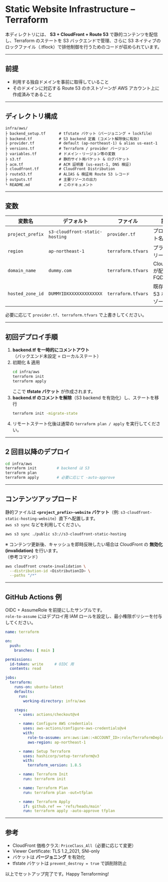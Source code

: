 # Static Website Infrastructure – Terraform

本ディレクトリには、 **S3 + CloudFront + Route 53** で静的コンテンツを配信し、Terraform のステートを S3 バックエンドで管理、さらに S3 ネイティブのロックファイル（.tflock）で排他制御を行うためのコードが収められています。

---

## 前提

- 利用する独自ドメインを事前に取得していること
- そのドメインに対応する Route 53 のホストゾーンが AWS アカウント上に作成済みであること

---

## ディレクトリ構成

```text
infra/aws/
├ backend_setup.tf      # tfstate バケット（バージョニング + lockfile）
├ backend.tf            # S3 backend 定義 (コメント解除後に有効)
├ provider.tf           # default (ap-northeast-1) & alias us-east-1
├ versions.tf           # Terraform / provider バージョン
├ variables.tf          # ドメイン・リージョン等の変数
├ s3.tf                 # 静的サイト用バケット & ログバケット
├ acm.tf                # ACM 証明書 (us-east-1, DNS 検証)
├ cloudfront.tf         # CloudFront Distribution
├ route53.tf            # ALIAS & 検証用 Route 53 レコード
├ outputs.tf            # 主要リソースの出力
└ README.md             # このドキュメント
```

---

## 変数

| 変数名            | デフォルト                       | ファイル            | 説明                           |
| ----------------- | ------------------------------- | ------------------ | ------------------------------ |
| `project_prefix`  | `s3-cloudfront-static-hosting`  | `provider.tf`      | プロジェクト名                 |
| `region`          | `ap-northeast-1`                | `terraform.tfvars` | プライマリリージョン           |
| `domain_name`     | `dummy.com`                     | `terraform.tfvars` | CloudFront が配信する FQDN     |
| `hosted_zone_id`  | `DUMMYIDXXXXXXXXXXXXXX`         | `terraform.tfvars` | 既存 Route 53 ホストゾーン ID  |

必要に応じて `provider.tf`、`terraform.tfvars` で上書きしてください。

---

## 初回デプロイ手順

1. **backend.tf を一時的にコメントアウト**  
   （バックエンド未設定 = ローカルステート）
2. 初期化 & 適用  
   ```bash
   cd infra/aws
   terraform init
   terraform apply
   ```  
   ここで **tfstate バケット** が作成されます。
3. **backend.tf のコメントを解除**（S3 backend を有効化）し、ステートを移行  
   ```bash
   terraform init -migrate-state
   ```
4. リモートステート化後は通常の `terraform plan / apply` を実行してください。

---

## 2 回目以降のデプロイ

```bash
cd infra/aws
terraform init         # backend は S3
terraform plan
terraform apply        # 必要に応じて -auto-approve
```

---

## コンテンツアップロード

静的ファイルは **`<project_prefix>-website` バケット**（例: `s3-cloudfront-static-hosting-website`）直下へ配置します。  
`aws s3 sync` などを利用してください。

```bash
aws s3 sync ./public s3://s3-cloudfront-static-hosting
```

※ コンテンツ更新後、キャッシュを即時反映したい場合は CloudFront の **無効化 (invalidation)** を行います。  
（参考コマンド）

```bash
aws cloudfront create-invalidation \
  --distribution-id <DistributionID> \
  --paths "/*"
```

---

## GitHub Actions 例

OIDC + AssumeRole を前提にしたサンプルです。  
`role-to-assume` にはデプロイ用 IAM ロールを設定し、最小権限ポリシーを付与してください。

```yaml
name: terraform

on:
  push:
    branches: [ main ]

permissions:
  id-token: write     # OIDC 用
  contents: read

jobs:
  terraform:
    runs-on: ubuntu-latest
    defaults:
      run:
        working-directory: infra/aws

    steps:
      - uses: actions/checkout@v4

      - name: Configure AWS credentials
        uses: aws-actions/configure-aws-credentials@v4
        with:
          role-to-assume: arn:aws:iam::<ACCOUNT_ID>:role/TerraformDeployRole
          aws-region: ap-northeast-1

      - name: Setup Terraform
        uses: hashicorp/setup-terraform@v3
        with:
          terraform_version: 1.8.5

      - name: Terraform Init
        run: terraform init

      - name: Terraform Plan
        run: terraform plan -out=tfplan

      - name: Terraform Apply
        if: github.ref == 'refs/heads/main'
        run: terraform apply -auto-approve tfplan
```

---

## 参考

- CloudFront 価格クラス: `PriceClass_All`（必要に応じて変更）  
- Viewer Certificate: TLS 1.2_2021, SNI-only  
- バケットは **バージョニング** を有効化  
- tfstate バケットは `prevent_destroy = true` で誤削除防止

以上でセットアップ完了です。Happy Terraforming!

